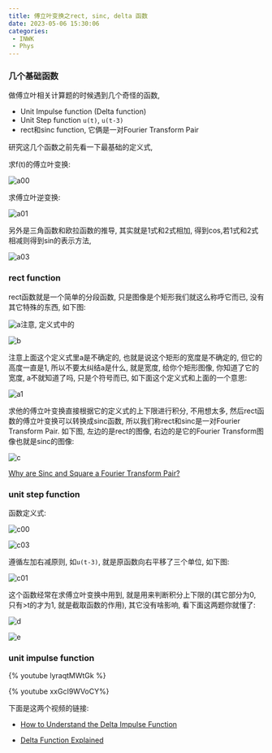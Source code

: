 ```yaml
---
title: 傅立叶变换之rect, sinc, delta 函数
date: 2023-05-06 15:30:06
categories:
 - INWK
 - Phys
---
```


### 几个基础函数

做傅立叶相关计算题的时候遇到几个奇怪的函数, 

- Unit Impulse function (Delta function)
- Unit Step function `u(t)`, `u(t-3)` 
- rect和sinc function, 它俩是一对Fourier Transform Pair

研究这几个函数之前先看一下最基础的定义式, 

求f(t)的傅立叶变换:

![a00](a00.png)

求傅立叶逆变换:

![a01](a01.png)

另外是三角函数和欧拉函数的推导, 其实就是1式和2式相加, 得到cos,若1式和2式相减则得到sin的表示方法, 

![a03](a03.png)

### rect function

rect函数就是一个简单的分段函数, 只是图像是个矩形我们就这么称呼它而已, 没有其它特殊的东西, 如下图:

![a](a.png)注意, 定义式中的

![b](b.png)

注意上面这个定义式里a是不确定的, 也就是说这个矩形的宽度是不确定的, 但它的高度一直是1, 所以不要太纠结a是什么, 就是宽度, 给你个矩形图像, 你知道了它的宽度, a不就知道了吗, 只是个符号而已, 如下面这个定义式和上面的一个意思:

![a1](a1.png)

求他的傅立叶变换直接根据它的定义式的上下限进行积分, 不用想太多, 然后rect函数的傅立叶变换可以转换成sinc函数, 所以我们称rect和sinc是一对Fourier Transform Pair. 如下图, 左边的是rect的图像, 右边的是它的Fourier Transform图像也就是sinc的图像:

![c](c.png)

[Why are Sinc and Square a Fourier Transform Pair?](https://www.youtube.com/watch?v=ZcTWLwXGql0)

### unit step function

函数定义式:

![c00](c00.png)

![c03](c03.png)

遵循左加右减原则, 如`u(t-3)`, 就是原函数向右平移了三个单位, 如下图:

![c01](c01.png)

这个函数经常在求傅立叶变换中用到, 就是用来判断积分上下限的(其它部分为0, 只有>t的才为1, 就是截取函数的作用), 其它没有啥影响, 看下面这两题你就懂了:

![d](d.png)

![e](e.png)

### unit impulse function

{% youtube lyraqtMWtGk %}

{% youtube xxGcI9WVoCY%}

下面是这两个视频的链接:

- [How to Understand the Delta Impulse Function](https://www.youtube.com/watch?v=xxGcI9WVoCY)

- [Delta Function Explained](https://www.youtube.com/watch?v=lyraqtMWtGk)